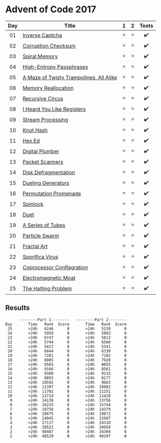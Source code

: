 # Advent of Code 2017

| Day | Title                                                                          |   1    |   2    |       Tests        |
| :-: | ------------------------------------------------------------------------------ | :----: | :----: | :----------------: |
| 01  | [Inverse Captcha](https://adventofcode.com/2017/day/1)                         | :star: | :star: | :heavy_check_mark: |
| 02  | [Corruption Checksum](https://adventofcode.com/2017/day/2)                     | :star: | :star: | :heavy_check_mark: |
| 03  | [Spiral Memory](https://adventofcode.com/2017/day/3)                           | :star: | :star: | :heavy_check_mark: |
| 04  | [High-Entropy Passphrases](https://adventofcode.com/2017/day/4)                | :star: | :star: | :heavy_check_mark: |
| 05  | [A Maze of Twisty Trampolines, All Alike](https://adventofcode.com/2017/day/5) | :star: | :star: | :heavy_check_mark: |
| 06  | [Memory Reallocation](https://adventofcode.com/2017/day/6)                     | :star: | :star: | :heavy_check_mark: |
| 07  | [Recursive Circus](https://adventofcode.com/2017/day/7)                        | :star: | :star: | :heavy_check_mark: |
| 08  | [I Heard You Like Registers](https://adventofcode.com/2017/day/8)              | :star: | :star: | :heavy_check_mark: |
| 09  | [Stream Processing](https://adventofcode.com/2017/day/9)                       | :star: | :star: | :heavy_check_mark: |
| 10  | [Knot Hash](https://adventofcode.com/2017/day/10)                              | :star: | :star: | :heavy_check_mark: |
| 11  | [Hex Ed](https://adventofcode.com/2017/day/11)                                 | :star: | :star: | :heavy_check_mark: |
| 12  | [Digital Plumber](https://adventofcode.com/2017/day/12)                        | :star: | :star: | :heavy_check_mark: |
| 13  | [Packet Scanners](https://adventofcode.com/2017/day/13)                        | :star: | :star: | :heavy_check_mark: |
| 14  | [Disk Defragmentation](https://adventofcode.com/2017/day/14)                   | :star: | :star: | :heavy_check_mark: |
| 15  | [Dueling Generators](https://adventofcode.com/2017/day/15)                     | :star: | :star: | :heavy_check_mark: |
| 16  | [Permutation Promenade](https://adventofcode.com/2017/day/16)                  | :star: | :star: | :heavy_check_mark: |
| 17  | [Spinlock](https://adventofcode.com/2017/day/17)                               | :star: | :star: | :heavy_check_mark: |
| 18  | [Duet](https://adventofcode.com/2017/day/18)                                   | :star: | :star: | :heavy_check_mark: |
| 19  | [A Series of Tubes](https://adventofcode.com/2017/day/19)                      | :star: | :star: | :heavy_check_mark: |
| 20  | [Particle Swarm](https://adventofcode.com/2017/day/20)                         | :star: | :star: | :heavy_check_mark: |
| 21  | [Fractal Art](https://adventofcode.com/2017/day/21)                            | :star: | :star: | :heavy_check_mark: |
| 22  | [Sporifica Virus](https://adventofcode.com/2017/day/22)                        | :star: | :star: | :heavy_check_mark: |
| 23  | [Coprocessor Conflagration](https://adventofcode.com/2017/day/23)              | :star: | :star: | :heavy_check_mark: |
| 24  | [Electromagnetic Moat](https://adventofcode.com/2017/day/24)                   | :star: | :star: | :heavy_check_mark: |
| 25  | [The Halting Problem](https://adventofcode.com/2017/day/25)                    | :star: | :star: | :heavy_check_mark: |

## Results

```text
      --------Part 1--------   --------Part 2--------
Day       Time   Rank  Score       Time   Rank  Score
 25       >24h   6246      0       >24h   5239      0
 24       >24h   5959      0       >24h   5883      0
 23       >24h   6747      0       >24h   5813      0
 22       >24h   5744      0       >24h   6560      0
 21       >24h   5417      0       >24h   5341      0
 20       >24h   6844      0       >24h   6330      0
 19       >24h   7281      0       >24h   7182      0
 18       >24h   8085      0       >24h   7920      0
 17       >24h   8565      0       >24h   8055      0
 16       >24h   9166      0       >24h   8561      0
 15       >24h   9380      0       >24h   9133      0
 14       >24h   8855      0       >24h   8177      0
 13       >24h  10592      0       >24h   9663      0
 12       >24h  11397      0       >24h  10902      0
 11       >24h  11702      0       >24h  11251      0
 10       >24h  12714      0       >24h  11418      0
  9       >24h  14138      0       >24h  13756      0
  8       >24h  16233      0       >24h  15744      0
  7       >24h  18758      0       >24h  14379      0
  6       >24h  20875      0       >24h  19872      0
  5       >24h  24045      0       >24h  22687      0
  4       >24h  27117      0       >24h  24310      0
  3       >24h  28522      0       >24h  20958      0
  2       >24h  40487      0       >24h  34304      0
  1       >24h  48529      0       >24h  40197      0
```
